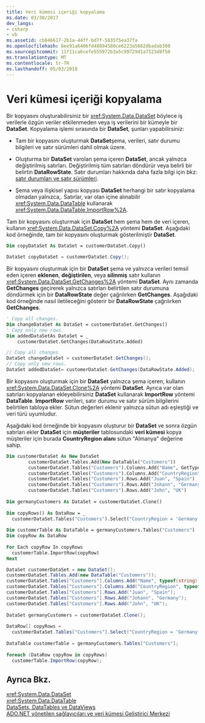 ```yaml
---
title: Veri kümesi içeriği kopyalama
ms.date: 03/30/2017
dev_langs:
- csharp
- vb
ms.assetid: cb846617-2b1a-44ff-bd7f-5835f5ea37fa
ms.openlocfilehash: bee91a6406fd48894580ce6223a5682dbadab380
ms.sourcegitcommit: 11f11ca6cefe555972b3a5c99729d1a7523d8f50
ms.translationtype: MT
ms.contentlocale: tr-TR
ms.lasthandoff: 05/03/2018
---
```

# <a name="copying-dataset-contents"></a>Veri kümesi içeriği kopyalama
Bir kopyasını oluşturabilirsiniz bir <xref:System.Data.DataSet> böylece iş verilerle özgün veriler etkilenmeden veya iş verilerini bir kümeyle bir **DataSet**. Kopyalama işlemi sırasında bir **DataSet**, şunları yapabilirsiniz:  
  
-   Tam bir kopyasını oluşturmak **DataSet**şema, verileri, satır durumu bilgileri ve satır sürümleri dahil olmak üzere.  
  
-   Oluşturma bir **DataSet** varolan şema içeren **DataSet**, ancak yalnızca değiştirilmiş satırları. Değiştirilmiş tüm satırları döndürür veya belirli bir belirtin **DataRowState**. Satır durumları hakkında daha fazla bilgi için bkz: [satır durumları ve satır sürümleri](../../../../../docs/framework/data/adonet/dataset-datatable-dataview/row-states-and-row-versions.md).  
  
-   Şema veya ilişkisel yapısı kopyası **DataSet** herhangi bir satır kopyalama olmadan yalnızca,. Satırlar, var olan içine alınabilir <xref:System.Data.DataTable> kullanarak <xref:System.Data.DataTable.ImportRow%2A>.  
  
 Tam bir kopyasını oluşturmak için **DataSet** hem şema hem de veri içeren, kullanın <xref:System.Data.DataSet.Copy%2A> yöntemi **DataSet**. Aşağıdaki kod örneğinde, tam bir kopyasını oluşturmak gösterilmiştir **DataSet**.  
  
```vb  
Dim copyDataSet As DataSet = customerDataSet.Copy()  
```  
  
```csharp  
DataSet copyDataSet = customerDataSet.Copy();  
```  
  
 Bir kopyasını oluşturmak için bir **DataSet** şema ve yalnızca verileri temsil eden içeren **eklenen**, **değiştirilen**, veya **silinmiş** satır kullanın <xref:System.Data.DataSet.GetChanges%2A> yöntemi **DataSet**. Aynı zamanda **GetChanges** geçirerek yalnızca satırları belirtilen satır durumuna döndürmek için bir **DataRowState** değer çağrılırken **GetChanges**. Aşağıdaki kod örneğinde nasıl iletileceğini gösterir bir **DataRowState** çağrılırken **GetChanges**.  
  
```vb  
' Copy all changes.  
Dim changeDataSet As DataSet = customerDataSet.GetChanges()  
' Copy only new rows.  
Dim addedDataSetAs DataSet = _  
    customerDataSet.GetChanges(DataRowState.Added)  
```  
  
```csharp  
// Copy all changes.  
DataSet changeDataSet = customerDataSet.GetChanges();  
// Copy only new rows.  
DataSet addedDataSet= customerDataSet.GetChanges(DataRowState.Added);  
```  
  
 Bir kopyasını oluşturmak için bir **DataSet** yalnızca şema içeren, kullanın <xref:System.Data.DataSet.Clone%2A> yöntemi **DataSet**. Ayrıca var olan satırları kopyalanan ekleyebilirsiniz **DataSet** kullanarak **ImportRow** yöntemi **DataTable**. **ImportRow** verileri, satır durumu ve satır sürüm bilgilerini belirtilen tabloya ekler. Sütun değerleri eklenir yalnızca sütun adı eşleştiği ve veri türü uyumludur.  
  
 Aşağıdaki kod örneğinde bir kopyasını oluşturur bir **DataSet** ve sonra özgün satırları ekler **DataSet** için **müşteriler** tablosundaki **veri kümesi**  kopya müşteriler için burada **CountryRegion alanı** sütun "Almanya" değerine sahip.  
  
```vb  
Dim customerDataSet As New DataSet  
        customerDataSet.Tables.Add(New DataTable("Customers"))  
        customerDataSet.Tables("Customers").Columns.Add("Name", GetType(String))  
        customerDataSet.Tables("Customers").Columns.Add("CountryRegion", GetType(String))  
        customerDataSet.Tables("Customers").Rows.Add("Juan", "Spain")  
        customerDataSet.Tables("Customers").Rows.Add("Johann", "Germany")  
        customerDataSet.Tables("Customers").Rows.Add("John", "UK")  
  
Dim germanyCustomers As DataSet = customerDataSet.Clone()  
  
Dim copyRows() As DataRow = _  
  customerDataSet.Tables("Customers").Select("CountryRegion = 'Germany'")  
  
Dim customerTable As DataTable = germanyCustomers.Tables("Customers")  
Dim copyRow As DataRow  
  
For Each copyRow In copyRows  
  customerTable.ImportRow(copyRow)  
Next  
```  
  
```csharp  
DataSet customerDataSet = new DataSet();  
customerDataSet.Tables.Add(new DataTable("Customers"));  
customerDataSet.Tables["Customers"].Columns.Add("Name", typeof(string));  
customerDataSet.Tables["Customers"].Columns.Add("CountryRegion", typeof(string));  
customerDataSet.Tables["Customers"].Rows.Add("Juan", "Spain");  
customerDataSet.Tables["Customers"].Rows.Add("Johann", "Germany");  
customerDataSet.Tables["Customers"].Rows.Add("John", "UK");  
  
DataSet germanyCustomers = customerDataSet.Clone();  
  
DataRow[] copyRows =   
  customerDataSet.Tables["Customers"].Select("CountryRegion = 'Germany'");  
  
DataTable customerTable = germanyCustomers.Tables["Customers"];  
  
foreach (DataRow copyRow in copyRows)  
  customerTable.ImportRow(copyRow);  
```  
  
## <a name="see-also"></a>Ayrıca Bkz.  
 <xref:System.Data.DataSet>  
 <xref:System.Data.DataTable>  
 [DataSets, DataTables ve DataViews](../../../../../docs/framework/data/adonet/dataset-datatable-dataview/index.md)  
 [ADO.NET yönetilen sağlayıcıları ve veri kümesi Geliştirici Merkezi](http://go.microsoft.com/fwlink/?LinkId=217917)
